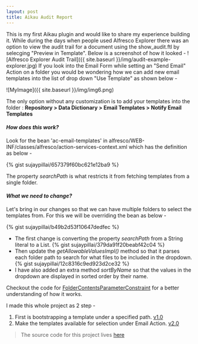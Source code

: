 ```yaml
---
layout: post
title: Aikau Audit Report
---
```


This is my first Aikau plugin and would like to share my experience building it. While during the days when people used Alfresco Explorer there was an option to view the audit trail for a document using the show_audit.ftl by selecging "Preview in Template".
Below is a screenshot of how it looked - 
![Alfresco Explorer Audit Trail]({{ site.baseurl }}/img/audit-example-explorer.jpg)
If you look into the Email Form while setting an "Send Email" Action on a folder you would be wondering how we can add new email templates into the list of drop down "Use Template" as shown below -

![MyImage]({{ site.baseurl }}/img/img6.png)

The only option without any customization is to add your templates into the folder : **Repository > Data Dictionary > Email Templates > Notify Email Templates**

#### *How does this work?*
Look for the bean 'ac-email-templates' in alfresco/WEB-INF/classes/alfresco/action-services-context.xml which has the definition as below -

{% gist sujaypillai/657379f60bc621e12ba9 %}

The property *searchPath* is what restricts it from fetching templates from a single folder.

#### *What we need to change?*
Let's bring in our changes so that we can have multiple folders to select the templates from. For this we will be overriding the bean as below -

{% gist sujaypillai/b49b2d53f10647dedfec %}

* The first change is converting the property *searchPath* from a String literal to a List.
{% gist sujaypillai/379da91f20beabf42c04 %}
* Then update the *getAllowableValuesImpl()* method so that it parses each folder path to search for what files to be included in the dropdown.
{% gist sujaypillai/12c8316c9ed923d2ce32 %}
* I have also added an extra method *sortByName* so that the values in the dropdown are displayed in sorted order by their name.

Checkout the code for [FolderContentsParameterConstraint](https://github.com/sujaypillai/alf-tutorials/blob/master/alftutorial-repo/src/main/java/org/ootb/repo/action/constraint/FolderContentsParameterConstraint.java) for a better understanding of how it works.

I made this whole project as 2 step -

1. First is bootstrapping a template under a specified path. [v1.0](https://github.com/sujaypillai/alf-tutorials/releases/tag/v1.0)
2. Make the templates available for selection under Email Action. [v2.0](https://github.com/sujaypillai/alf-tutorials/releases/tag/v2.0)

>The source code for this project lives [here](https://github.com/sujaypillai/alf-tutorials)


